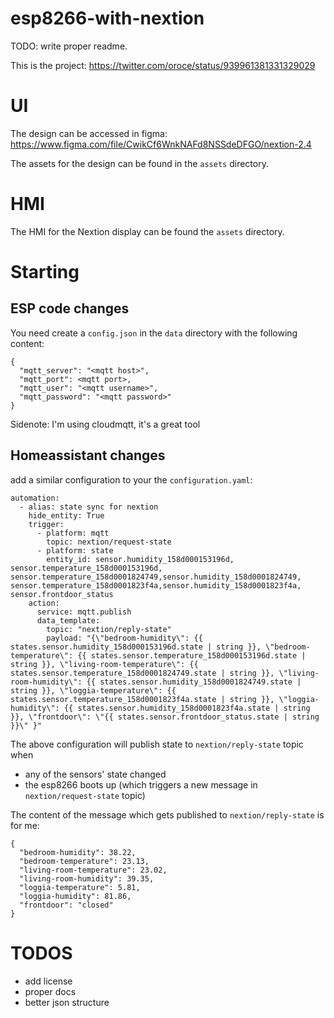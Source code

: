 # esp8266-with-nextion

TODO: write proper readme.

This is the project: https://twitter.com/oroce/status/939961381331329029

# UI

The design can be accessed in figma: https://www.figma.com/file/CwikCf6WnkNAFd8NSSdeDFGO/nextion-2.4

The assets for the design can be found in the `assets` directory.

# HMI

The HMI for the Nextion display can be found the `assets` directory.

# Starting

## ESP code changes

You need create a `config.json` in the `data` directory with the following content:

```
{
  "mqtt_server": "<mqtt host>",
  "mqtt_port": <mqtt port>,
  "mqtt_user": "<mqtt username>",
  "mqtt_password": "<mqtt password>"
}
```

Sidenote: I'm using cloudmqtt, it's a great tool


## Homeassistant changes

add a similar configuration to your the `configuration.yaml`:

```
automation:
  - alias: state sync for nextion
    hide_entity: True
    trigger:
      - platform: mqtt
        topic: nextion/request-state
      - platform: state
        entity_id: sensor.humidity_158d000153196d, sensor.temperature_158d000153196d, sensor.temperature_158d0001824749,sensor.humidity_158d0001824749,  sensor.temperature_158d0001823f4a,sensor.humidity_158d0001823f4a, sensor.frontdoor_status
    action:
      service: mqtt.publish
      data_template:
        topic: "nextion/reply-state"
        payload: "{\"bedroom-humidity\": {{ states.sensor.humidity_158d000153196d.state | string }}, \"bedroom-temperature\": {{ states.sensor.temperature_158d000153196d.state | string }}, \"living-room-temperature\": {{ states.sensor.temperature_158d0001824749.state | string }}, \"living-room-humidity\": {{ states.sensor.humidity_158d0001824749.state | string }}, \"loggia-temperature\": {{ states.sensor.temperature_158d0001823f4a.state | string }}, \"loggia-humidity\": {{ states.sensor.humidity_158d0001823f4a.state | string }}, \"frontdoor\": \"{{ states.sensor.frontdoor_status.state | string }}\" }"
```


The above configuration will publish state to `nextion/reply-state` topic when
- any of the sensors' state changed
- the esp8266 boots up (which triggers a new message in `nextion/request-state` topic)

The content of the message which gets published to `nextion/reply-state` is for me:

```
{
  "bedroom-humidity": 38.22,
  "bedroom-temperature": 23.13,
  "living-room-temperature": 23.02,
  "living-room-humidity": 39.35,
  "loggia-temperature": 5.81,
  "loggia-humidity": 81.86,
  "frontdoor": "closed"
}
```

# TODOS

- add license
- proper docs
- better json structure

